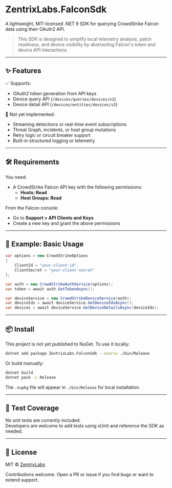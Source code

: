 # ZentrixLabs.FalconSdk

A lightweight, MIT-licensed .NET 9 SDK for querying CrowdStrike Falcon data using their OAuth2 API.

> This SDK is designed to simplify local telemetry analysis, patch readiness, and device visibility by abstracting Falcon's token and device API interactions.

---

## ✨ Features

✅ Supports:
- OAuth2 token generation from API keys  
- Device query API (`/devices/queries/devices/v1`)  
- Device detail API (`/devices/entities/devices/v2`)  

🚧 Not yet implemented:
- Streaming detections or real-time event subscriptions  
- Threat Graph, incidents, or host group mutations  
- Retry logic or circuit breaker support  
- Built-in structured logging or telemetry

---

## 🛠 Requirements

You need:
- A CrowdStrike Falcon API key with the following permissions:
  - **Hosts: Read**
  - **Host Groups: Read**

From the Falcon console:
- Go to **Support > API Clients and Keys**
- Create a new key and grant the above permissions

---

## 🔐 Example: Basic Usage

```csharp
var options = new CrowdStrikeOptions
{
    ClientId = "your-client-id",
    ClientSecret = "your-client-secret"
};

var auth = new CrowdStrikeAuthService(options);
var token = await auth.GetTokenAsync();

var deviceService = new CrowdStrikeDeviceService(auth);
var deviceIds = await deviceService.GetDeviceIdsAsync();
var devices = await deviceService.GetDeviceDetailsAsync(deviceIds);
```

---

## 📦 Install

This project is not yet published to NuGet. To use it locally:

```bash
dotnet add package ZentrixLabs.FalconSdk --source ./bin/Release
```

Or build manually:

```bash
dotnet build
dotnet pack -c Release
```
The `.nupkg` file will appear in `./bin/Release` for local installation.

---

## 🧪 Test Coverage

No unit tests are currently included.  
Developers are welcome to add tests using xUnit and reference the SDK as needed.

---

## 📝 License

MIT © [ZentrixLabs](https://github.com/ZentrixLabs/ZentrixLabs.FalconSdk)

Contributions welcome. Open a PR or issue if you find bugs or want to extend support.
